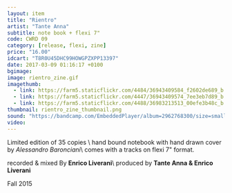 ```yaml
---
layout: item
title: "Rientro"
artist: "Tante Anna"
subtitle: note book + flexi 7"
code: CWRD 09
category: [release, flexi, zine]
price: "16.00"
idcart: "T8R0U45DHC99HOWGPZXPP13397"
date: 2017-03-09 01:16:17 +0100
bgimage:
image: rientro_zine.gif
imagethumb:
  - link: https://farm5.staticflickr.com/4484/36943409584_f2602de689_b.jpg
  - link: https://farm5.staticflickr.com/4447/36943409574_7ee3eb7d89_b.jpg
  - link: https://farm5.staticflickr.com/4488/36983213513_00efe3b48c_b.jpg
thumbnail: rientro_zine_thumbnail.png
sound: "https://bandcamp.com/EmbeddedPlayer/album=2962768300/size=small/bgcol=333333/linkcol=ffffff/track=4124325278/transparent=true/"
video:
---
```


Limited edition of 35 copies \\
hand bound notebook with hand drawn cover by *Alessandro Baronciani*\\
comes with a tracks on flexi 7" format.

recorded & mixed By **Enrico Liverani**\\
produced by **Tante Anna & Enrico Liverani**

Fall 2015